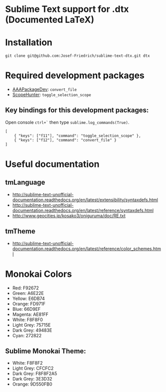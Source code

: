 # Sublime Text support for .dtx (Documented LaTeX)

# Installation

    git clone git@github.com:Josef-Friedrich/sublime-text-dtx.git dtx

# Required development packages

* [AAAPackageDev](https://github.com/SublimeText/AAAPackageDev): `convert_file`
* [ScopeHunter](https://github.com/facelessuser/ScopeHunter): `toggle_selection_scope`

## Key bindings for this development packages:

Open console `` ctrl+` `` then type `sublime.log_commands(True)`.

    [
        { "keys": ["f11"], "command": "toggle_selection_scope" },
        { "keys": ["f12"], "command": "convert_file" }
    ]

# Useful documentation

## tmLanguage

* http://sublime-text-unofficial-documentation.readthedocs.org/en/latest/extensibility/syntaxdefs.html
* http://sublime-text-unofficial-documentation.readthedocs.org/en/latest/reference/syntaxdefs.html
* http://www.geocities.jp/kosako3/oniguruma/doc/RE.txt

## tmTheme

* http://sublime-text-unofficial-documentation.readthedocs.org/en/latest/reference/color_schemes.html

# Monokai Colors

* Red: F92672
* Green: A6E22E
* Yellow: E6DB74
* Orange: FD971F
* Blue: 66D9EF
* Magenta: AE81FF
* White: F8F8F0
* Light Grey: 75715E
* Dark Grey: 49483E
* Cyan: 272822

## Sublime Monokai Theme:

* White: F8F8F2
* Light Grey: CFCFC2
* Dark Grey: F8F8F2A5
* Dark Grey: 3E3D32
* Orange:  9D550FB0





